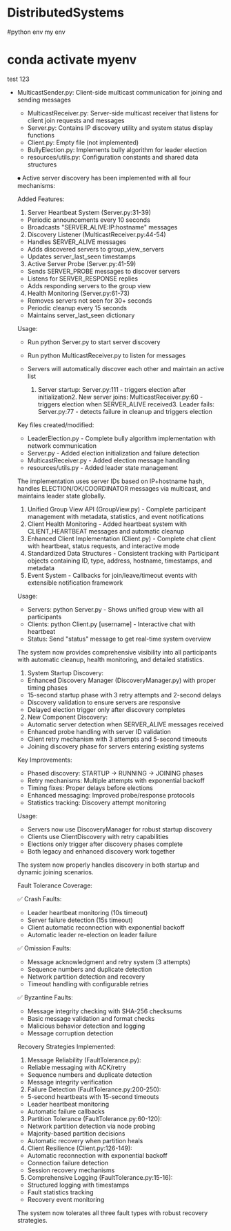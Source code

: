 # DistributedSystems



#python env my env
# conda activate myenv 


test 123 

- MulticastSender.py: Client-side multicast communication for joining and sending messages
  - MulticastReceiver.py: Server-side multicast receiver that listens for client join requests and messages
  - Server.py: Contains IP discovery utility and system status display functions
  - Client.py: Empty file (not implemented)
  - BullyElection.py: Implements bully algorithm for leader election
  - resources/utils.py: Configuration constants and shared data structures




  ⏺ Active server discovery has been implemented with all four mechanisms:

  Added Features:

  1. Server Heartbeat System (Server.py:31-39)
    - Periodic announcements every 10 seconds
    - Broadcasts "SERVER_ALIVE:IP:hostname" messages
  2. Discovery Listener (MulticastReceiver.py:44-54)
    - Handles SERVER_ALIVE messages
    - Adds discovered servers to group_view_servers
    - Updates server_last_seen timestamps
  3. Active Server Probe (Server.py:41-59)
    - Sends SERVER_PROBE messages to discover servers
    - Listens for SERVER_RESPONSE replies
    - Adds responding servers to the group view
  4. Health Monitoring (Server.py:61-73)
    - Removes servers not seen for 30+ seconds
    - Periodic cleanup every 15 seconds
    - Maintains server_last_seen dictionary

  Usage:

  - Run python Server.py to start server discovery
  - Run python MulticastReceiver.py to listen for messages
  - Servers will automatically discover each other and maintain an active list


    1. Server startup: Server.py:111 - triggers election after initialization2. New server joins: MulticastReceiver.py:60 - triggers election when SERVER_ALIVE received3. Leader fails: Server.py:77 -
  detects failure in cleanup and triggers election

  Key files created/modified:
  - LeaderElection.py - Complete bully algorithm implementation with network communication
  - Server.py - Added election initialization and failure detection
  - MulticastReceiver.py - Added election message handling
  - resources/utils.py - Added leader state management

  The implementation uses server IDs based on IP+hostname hash, handles ELECTION/OK/COORDINATOR messages via multicast, and maintains leader state globally.


    1. Unified Group View API (GroupView.py) - Complete participant management with metadata, statistics, and event notifications
  2. Client Health Monitoring - Added heartbeat system with CLIENT_HEARTBEAT messages and automatic cleanup
  3. Enhanced Client Implementation (Client.py) - Complete chat client with heartbeat, status requests, and interactive mode
  4. Standardized Data Structures - Consistent tracking with Participant objects containing ID, type, address, hostname, timestamps, and metadata
  5. Event System - Callbacks for join/leave/timeout events with extensible notification framework

  Usage:
  - Servers: python Server.py - Shows unified group view with all participants
  - Clients: python Client.py [username] - Interactive chat with heartbeat
  - Status: Send "status" message to get real-time system overview

  The system now provides comprehensive visibility into all participants with automatic cleanup, health monitoring, and detailed statistics.


   1. System Startup Discovery:
  - Enhanced Discovery Manager (DiscoveryManager.py) with proper timing phases
  - 15-second startup phase with 3 retry attempts and 2-second delays
  - Discovery validation to ensure servers are responsive
  - Delayed election trigger only after discovery completes

  2. New Component Discovery:
  - Automatic server detection when SERVER_ALIVE messages received
  - Enhanced probe handling with server ID validation
  - Client retry mechanism with 3 attempts and 5-second timeouts
  - Joining discovery phase for servers entering existing systems

  Key Improvements:
  - Phased discovery: STARTUP → RUNNING → JOINING phases
  - Retry mechanisms: Multiple attempts with exponential backoff
  - Timing fixes: Proper delays before elections
  - Enhanced messaging: Improved probe/response protocols
  - Statistics tracking: Discovery attempt monitoring

  Usage:
  - Servers now use DiscoveryManager for robust startup discovery
  - Clients use ClientDiscovery with retry capabilities
  - Elections only trigger after discovery phases complete
  - Both legacy and enhanced discovery work together

  The system now properly handles discovery in both startup and dynamic joining scenarios.

  Fault Tolerance Coverage:

  ✅ Crash Faults:
  - Leader heartbeat monitoring (10s timeout)
  - Server failure detection (15s timeout)
  - Client automatic reconnection with exponential backoff
  - Automatic leader re-election on leader failure

  ✅ Omission Faults:
  - Message acknowledgment and retry system (3 attempts)
  - Sequence numbers and duplicate detection
  - Network partition detection and recovery
  - Timeout handling with configurable retries

  ✅ Byzantine Faults:
  - Message integrity checking with SHA-256 checksums
  - Basic message validation and format checks
  - Malicious behavior detection and logging
  - Message corruption detection

  Recovery Strategies Implemented:

  1. Message Reliability (FaultTolerance.py):
    - Reliable messaging with ACK/retry
    - Sequence numbers and duplicate detection
    - Message integrity verification
  2. Failure Detection (FaultTolerance.py:200-250):
    - 5-second heartbeats with 15-second timeouts
    - Leader heartbeat monitoring
    - Automatic failure callbacks
  3. Partition Tolerance (FaultTolerance.py:60-120):
    - Network partition detection via node probing
    - Majority-based partition decisions
    - Automatic recovery when partition heals
  4. Client Resilience (Client.py:126-149):
    - Automatic reconnection with exponential backoff
    - Connection failure detection
    - Session recovery mechanisms
  5. Comprehensive Logging (FaultTolerance.py:15-16):
    - Structured logging with timestamps
    - Fault statistics tracking
    - Recovery event monitoring

  The system now tolerates all three fault types with robust recovery strategies.

